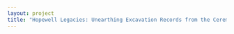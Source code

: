 ```yaml
--- 
layout: project 
title: "Hopewell Legacies: Unearthing Excavation Records from the Ceremonial Mounds of the Ohio Hopewell" 
---
```



